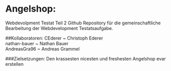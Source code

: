 # Angelshop:
 Webdevolpment Testat Teil 2 
 Github Repository für die gemeinschaftliche Bearbeitung der Webdevelopment Testatsaufgabe.
 
##Kollaboratoren:
 CEderer ~ Christoph Ederer <br>
 nathan-bauer ~ Nathan Bauer <br>
 AndreasGra96 ~ Andreas Grammel <br>

###Zielsetzungen:
 Den krassesten nicesten und freshesten Angelshop 
 evar erstellen